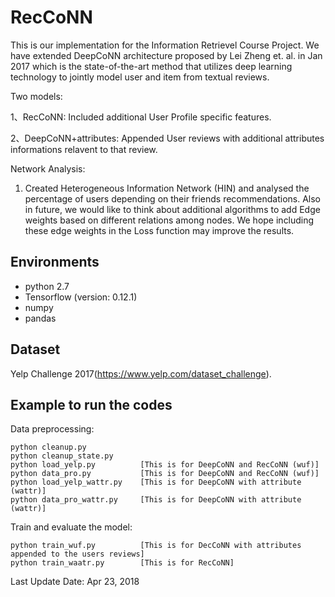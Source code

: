# RecCoNN

This is our implementation for the Information Retrievel Course Project. We have extended DeepCoNN architecture proposed by Lei Zheng et. al. in Jan 2017 which is the state-of-the-art method that utilizes deep learning technology to jointly model user and item from textual reviews.

Two models:

1、RecCoNN: Included additional User Profile specific features.

2、DeepCoNN+attributes: Appended User reviews with additional attributes informations relavent to that review.

Network Analysis:

1. Created Heterogeneous Information Network (HIN) and analysed the percentage of users depending on their friends recommendations. Also in future, we would like to think about additional algorithms to add Edge weights based on different relations among nodes. We hope including these edge weights in the Loss function may improve the results.

## Environments

- python 2.7
- Tensorflow (version: 0.12.1)
- numpy
- pandas


## Dataset

Yelp Challenge 2017(https://www.yelp.com/dataset_challenge).

## Example to run the codes		

Data preprocessing:

```
python cleanup.py
python cleanup_state.py
python load_yelp.py	         [This is for DeepCoNN and RecCoNN (wuf)]
python data_pro.py           [This is for DeepCoNN and RecCoNN (wuf)]
python load_yelp_wattr.py    [This is for DeepCoNN with attribute (wattr)]
python data_pro_wattr.py     [This is for DeepCoNN with attribute (wattr)]
```

Train and evaluate the model:

```
python train_wuf.py          [This is for DecCoNN with attributes appended to the users reviews]
python train_waatr.py        [This is for RecCoNN]
```



Last Update Date: Apr 23, 2018
